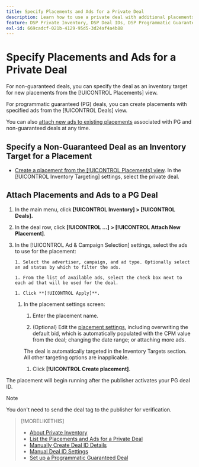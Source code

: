 ```yaml
---
title: Specify Placements and Ads for a Private Deal
description: Learn how to use a private deal with additional placements and ads.
feature: DSP Private Inventory, DSP Deal IDs, DSP Programmatic Guaranteed Deals
exl-id: 669cadcf-021b-4129-95d5-3d24af4a4b88
---
```

# Specify Placements and Ads for a Private Deal

For non-guaranteed deals, you can specify the deal as an inventory target for new placements from the [!UICONTROL Placements] view.

For programmatic guaranteed (PG) deals, you can create placements with specified ads from the [!UICONTROL Deals] view.

You can also [attach new ads to existing placements](/help/dsp/campaign-management/ads/ad-attach-to-placement.md) associated with PG and non-guaranteed deals at any time.

## Specify a Non-Guaranteed Deal as an Inventory Target for a Placement

* [Create a placement from the [!UICONTROL Placements] view](/help/dsp/campaign-management/placements/placement-create.md). In the [!UICONTROL Inventory Targeting] settings, select the private deal.

## Attach Placements and Ads to a PG Deal

1. In the main menu, click **[!UICONTROL Inventory] > [!UICONTROL Deals].**

1. In the deal row, click  **[!UICONTROL ...] > [!UICONTROL Attach New Placement]**.

1. In the [!UICONTROL Ad & Campaign Selection] settings, select the ads to use for the placement:

       1. Select the advertiser, campaign, and ad type. Optionally select an ad status by which to filter the ads.
        
       1. From the list of available ads, select the check box next to each ad that will be used for the deal.

       1. Click **[!UICONTROL Apply]**.

    1. In the placement settings screen:
    
       1. Enter the placement name.
        
       1. (Optional) Edit the [placement settings](/help/dsp/campaign-management/placements/placement-settings.md), including overwriting the default bid, which is automatically populated with the CPM value from the deal; changing the date range; or attaching more ads.
       
         The deal is automatically targeted in the Inventory Targets section. All other targeting options are inapplicable.

       1. Click **[!UICONTROL Create placement]**.

The placement will begin running after the publisher activates your PG deal ID.

>[!NOTE]
>
> You don't need to send the deal tag to the publisher for verification.

>[!MORELIKETHIS]
>
>* [About Private Inventory](private-inventory-about.md)
>* [List the Placements and Ads for a Private Deal](/help/dsp/inventory/private-deal-view-placements.md)
>* [Manually Create Deal ID Details](deal-id-create.md)
>* [Manual Deal ID Settings](deal-id-settings.md)
>* [Set up a Programmatic Guaranteed Deal](programmatic-guaranteed-set-up.md)
